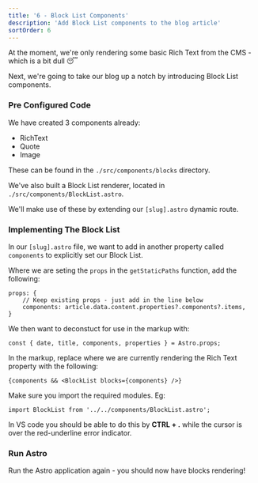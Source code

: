 ```yaml
---
title: '6 - Block List Components'
description: 'Add Block List components to the blog article'
sortOrder: 6
---
```


At the moment, we're only rendering some basic Rich Text from the CMS - which is a bit dull 😴

Next, we're going to take our blog up a notch by introducing Block List components.

### Pre Configured Code

We have created 3 components already:

- RichText
- Quote
- Image

These can be found in the `./src/components/blocks` directory.

We've also built a Block List renderer, located in `./src/components/BlockList.astro`.

We'll make use of these by extending our `[slug].astro` dynamic route.

### Implementing The Block List

In our `[slug].astro` file, we want to add in another property called `components` to explicitly set our Block List.

Where we are seting the `props` in the `getStaticPaths` function, add the following:

```
props: {
    // Keep existing props - just add in the line below
    components: article.data.content.properties?.components?.items,
}
```

We then want to deconstuct for use in the markup with:

```
const { date, title, components, properties } = Astro.props;
```

In the markup, replace where we are currently rendering the Rich Text property with the following:

```
{components && <BlockList blocks={components} />}
```

Make sure you import the required modules. Eg:

`import BlockList from '../../components/BlockList.astro';`

In VS code you should be able to do this by **CTRL + .** while the cursor is over the red-underline error indicator.

### Run Astro

Run the Astro application again - you should now have blocks rendering!
